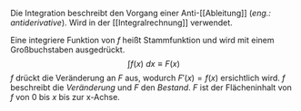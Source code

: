 Die Integration beschreibt den Vorgang einer Anti-[[Ableitung]]
(*eng.: antiderivative*). Wird in der [[Integralrechnung]] verwendet.

Eine integriere Funktion von $f$ heißt Stammfunktion und wird mit einem Großbuchstaben ausgedrückt.
$$\int f(x)~dx\equiv F(x)$$
$f$ drückt die Veränderung an $F$ aus, wodurch $F'(x)=f(x)$ ersichtlich wird.
$f$ beschreibt die *Veränderung* und $F$ den *Bestand*.
$F$ ist der Flächeninhalt von $f$ von $0$ bis $x$ bis zur x-Achse.